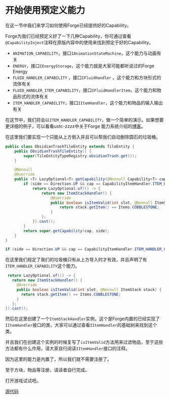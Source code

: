# 开始使用预定义能力

在这一节中我们来学习如何使用Forge已经提供好的Capability。

Forge为我们已经预定义好了一下几种Capability，你可通过查看`@CapabilityInject`注释在原版内容中的使用来找到预定于好的Capability。

- `ANIMATION_CAPABILITY`，接口`IAnimationStateMachine`，这个能力与动画有关
- `ENERGY`，接口`IEnergyStorage`，这个能力就是大家可能都听说过的Forge Energy
- `FLUID_HANDLER_CAPABILITY` ，接口`IFluidHandler` ，这个能力和方块形式的流体有关
-  `FLUID_HANDLER_ITEM_CAPABILITY`，接口`IFluidHandlerItem`，这个能力和物品形式的流体有关
- `ITEM_HANDLER_CAPABILITY`，接口`IItemHandler`，这个能力和物品的输入输出有关

在这节中，我们将会以`ITEM_HANDLER_CAPABILITY`，做一个简单的演示。如果想要更详细的例子，可以看看ustc-zzzz中关于Forge 能力系统介绍的[博客](https://blog.ustc-zzzz.net/forge-energy-demo-1/)。

在这里我们要实现一个只能从上方倒入并且可以帮我们自动删除圆石的垃圾桶。

```java
public class ObsidianTrashTileEntity extends TileEntity {
    public ObsidianTrashTileEntity() {
        super(TileEntityTypeRegistry.obsidianTrash.get());
    }

    @Nonnull
    @Override
    public <T> LazyOptional<T> getCapability(@Nonnull Capability<T> cap, @Nullable Direction side) {
        if (side == Direction.UP && cap == CapabilityItemHandler.ITEM_HANDLER_CAPABILITY) {
            return LazyOptional.of(() -> {
                return new ItemStackHandler() {
                    @Override
                    public boolean isItemValid(int slot, @Nonnull ItemStack stack) {
                        return stack.getItem() == Items.COBBLESTONE;
                    }
                };
            }).cast();
        }
        return super.getCapability(cap, side);
    }
}
```

```java
if (side == Direction.UP && cap == CapabilityItemHandler.ITEM_HANDLER_CAPABILITY) 
```

在这里我们规定了我们的垃圾桶只有从上方导入时才有效，并且声明了有`ITEM_HANDLER_CAPABILITY`这个能力。

```java
 return LazyOptional.of(() -> {
   return new ItemStackHandler() {
     @Override
     public boolean isItemValid(int slot, @Nonnull ItemStack stack) {
       return stack.getItem() == Items.COBBLESTONE;
     }
   };
}).cast();
```

然后在这里创建了一个`ItemStackHandler`实例，这个是Forge内置的已经实现了`IItemHandler`接口的类，大家可以通过查看`IItemHandler`的基础树来找到这个类。

并且我们在创建这个实例的时候复写了`isItemValid`方法用来过滤物品，至于这些方法都有什么作用，请大家自行阅读`IItemHandler`接口的注释。

因为这里的能力是内置了，所以我们就不需要注册了。

至于方块，物品等注册，请读者自行完成。

打开游戏试试吧。

[源代码](https://github.com/FledgeXu/NeutrinoSourceCode/tree/master/src/main/java/com/tutorial/neutrino/use_cap)